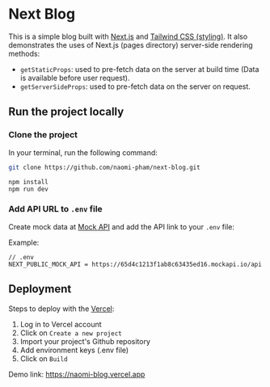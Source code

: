 # Next Blog

This is a simple blog built with [Next.js](https://nextjs.org/) and [Tailwind CSS (styling)](https://tailwindcss.com/docs/). It also demonstrates the uses of Next.js (pages directory) server-side rendering methods:

- `getStaticProps`: used to pre-fetch data on the server at build time (Data is available before user request). 
- `getServerSideProps`: used to pre-fetch data on the server on request.

## Run the project locally

### Clone the project

In your terminal, run the following command: 

```bash
git clone https://github.com/naomi-pham/next-blog.git
```

```
npm install
npm run dev
```

### Add API URL to `.env` file

Create mock data at [Mock API](https://mockapi.io/) and add the API link to your `.env` file: 

Example: 

```
// .env
NEXT_PUBLIC_MOCK_API = https://65d4c1213f1ab8c63435ed16.mockapi.io/api
```

## Deployment

Steps to deploy with the [Vercel](https://vercel.com/dashboard): 

1. Log in to Vercel account
2. Click on `Create a new project`
3. Import your project's Github repository
4. Add environment keys (.env file)
5. Click on `Build`

Demo link: https://naomi-blog.vercel.app

